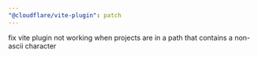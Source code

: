```yaml
---
"@cloudflare/vite-plugin": patch
---
```


fix vite plugin not working when projects are in a path that contains a non-ascii character
